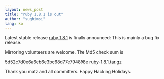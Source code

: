 ```yaml
---
layout: news_post
title: "ruby 1.8.1 is out"
author: "sughimsi"
lang: ko
---
```


Latest stable release [ruby 1.8.1][1] is finally announced: This is
mainly a bug fix release.

Mirroring volunteers are welcome. The Md5 check sum is

5d52c7d0e6a6eb6e3bc68d77e794898e ruby-1.8.1.tar.gz

Thank you matz and all committers. Happy Hacking Holidays.



[1]: http://www.ruby-lang.org/cgi-bin/download-1.8.1.mrb 
